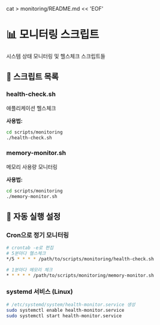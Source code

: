 cat > monitoring/README.md << 'EOF'
# 📊 모니터링 스크립트

시스템 상태 모니터링 및 헬스체크 스크립트들

## 📜 스크립트 목록

### health-check.sh
애플리케이션 헬스체크

**사용법:**
```bash
cd scripts/monitoring
./health-check.sh
```

### memory-monitor.sh
메모리 사용량 모니터링

**사용법:**
```bash
cd scripts/monitoring
./memory-monitor.sh
```

## 🔄 자동 실행 설정

### Cron으로 정기 모니터링
```bash
# crontab -e로 편집
# 5분마다 헬스체크
*/5 * * * * /path/to/scripts/monitoring/health-check.sh

# 1분마다 메모리 체크
* * * * * /path/to/scripts/monitoring/memory-monitor.sh
```

### systemd 서비스 (Linux)
```bash
# /etc/systemd/system/health-monitor.service 생성
sudo systemctl enable health-monitor.service
sudo systemctl start health-monitor.service
```
